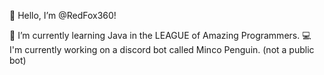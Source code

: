 👋 Hello, I’m @RedFox360!

🌱 I’m currently learning Java in the LEAGUE of Amazing Programmers.
💻 I'm currently working on a discord bot called Minco Penguin. (not a public bot)
